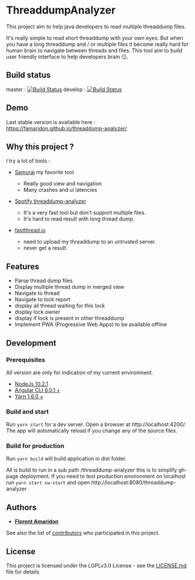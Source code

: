 # ThreaddumpAnalyzer

This project aim to help java developers to read multiple threaddump files.

It's really simple to read short threaddump with your own eyes. 
But when you have a long threaddump and / or multiple files it become really hard for human brain to navigate between threads and files. 
This tool aim to build user friendly interface to help developers brain :smirk:.

## Build status 

master : [![Build Status](https://travis-ci.org/famaridon/threaddump-analyzer.svg?branch=master)](https://travis-ci.org/famaridon/threaddump-analyzer)
develop : [![Build Status](https://travis-ci.org/famaridon/threaddump-analyzer.svg?branch=develop)](https://travis-ci.org/famaridon/threaddump-analyzer)

## Demo

Last stable version is available here : https://famaridon.github.io/threaddump-analyzer/

## Why this project ?

I try a lot of tools :
  * [Samurai](http://samuraism.jp/samurai/en/index.html) my favorite tool
    * Really good view and navigation
    * Many crashes and ui latencies 
    
  * [Spotify threaddump-analyzer](https://spotify.github.io/threaddump-analyzer/)
    * It's a very fast tool but don't support multiple files. 
    * It's hard to read result with long thread dump.
    
  * [fastthread.io](http://fastthread.io/)
    * need to upload my threaddump to an untrusted server.
    * never get a result.

## Features

* Parse thread dump files 
* Display multiple thread dump in merged view
* Navigate to thread 
* Navigate to lock report
 * display all thread waiting for this lock
 * display lock owner
 * display if lock is present in other threaddump
* Implement PWA (Progressive Web Apps) to be available offline

## Development

### Prerequisites

All version are only for indication of my current environment. 

* [NodeJs 10.2.1](https://nodejs.org/en/download/current/)
* [Angular CLI 6.0.1 +](https://github.com/angular/angular-cli)
* [Yarn 1.6.0 +](https://yarnpkg.com/en/docs/install#windows-stable)

### Build and start 
Run `yarn start` for a dev server. Open a browser at http://localhost:4200/. The app will automatically reload if you change any of the source files.

### Build for production
Run `yarn build` will build application in dist folder.

All is build to run in a sub path /threaddump-analyzer this is to simplify gh-page deployment. 
If you need to test production environment on localhost run `yarn start sw-start` and open http://localhost:8080/threaddump-analyzer


## Authors

* **[Florent Amaridon](https://github.com/famaridon)**

See also the list of [contributors](https://github.com/famaridon/threaddump-analyzer/graphs/contributors) who participated in this project.

## License

This project is licensed under the LGPLv3.0 License - see the [LICENSE.md](LICENSE.md) file for details
